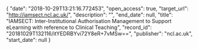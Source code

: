 {
  "date": "2018-10-29T13:21:16.772453", 
  "open_access": true, 
  "target_url": "http://iamsect.ncl.ac.uk/", 
  "description": "", 
  "end_date": null, 
  "title": "IAMSECT: Inter-Institutional Authorisation Management to Support eLearning with reference to Clinical Teaching", 
  "record_id": "20181029T132116/itYEDRBYvi72Y8eR+7vMSw==", 
  "publisher": "ncl.ac.uk", 
  "start_date": null
}

